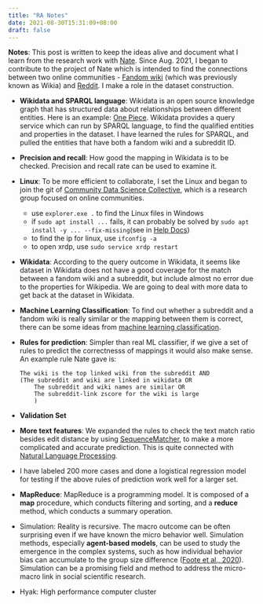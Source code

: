 ```yaml
---
title: "RA Notes"
date: 2021-08-30T15:31:09+08:00
draft: false
---
```


**Notes**: This post is written to keep the ideas alive and document what I learn from the research work with [Nate](https://teblunthuis.cc). Since Aug. 2021, I began to contribute to the project of Nate which is intended to find the connections between two online communities - [Fandom wiki](https://www.fandom.com/explore) (which was previously known as Wikia) and [Reddit](www.reddit.com). I make a role in the dataset construction.

- **Wikidata and SPARQL language**: Wikidata is an open source knowledge graph that has structured data about relationships between different entities. Here is an example: [One Piece](https://www.wikidata.org/wiki/Q673). Wikidata provides a query service which can run by SPARQL language, to find the qualified entities and properties in the dataset. I have learned the rules for SPARQL, and pulled the entities that have both a fandom wiki and a subreddit ID. 
- **Precision and recall**: How good the mapping in Wikidata is to be checked. Precision and recall rate can be used to examine it. 

- **Linux**: To be more efficient to collaborate, I set the Linux and began to join the git of [Community Data Science Collective](https://wiki.communitydata.science/Main_Page), which is a research group focused on online communities. 
	- use `explorer.exe .` to find the Linux files in Windows
	- if `sudo apt install ...` fails, it can probably be solved by `sudo apt install -y ... --fix-missing`(see in [Help Docs](https://help.aliyun.com/knowledge_detail/41205.html?spm=a2c6h.13066369.0.0.21837b3ejhCgyA)) 
	- to find the ip for linux, use `ifconfig -a`
	- to open xrdp, use `sudo service xrdp restart`

- **Wikidata**: According to the query outcome in Wikidata, it seems like dataset in Wikidata does not have a good coverage for the match between a fandom wiki and a subreddit, but include almost no error due to the properties for Wikipedia. We are going to deal with more data to get back at the dataset in Wikidata.

- **Machine Learning Classification**: To find out whether a subreddit and a fandom wiki is really similar or the mapping between them is correct, there can be some ideas from [machine learning classification](https://machinelearningmastery.com/types-of-classification-in-machine-learning/). 
- **Rules for prediction**: Simpler than real ML classifier, if we give a set of rules to predict the correctnesss of mappings it would also make sense. An example rule Nate gave is:
	
	```
	The wiki is the top linked wiki from the subreddit AND
	(The subreddit and wiki are linked in wikidata OR
		The subreddit and wiki names are similar OR
		The subreddit-link zscore for the wiki is large
		)
	````
- **Validation Set**

- **More text features**: We expanded the rules to check the text match ratio besides edit distance by using [SequenceMatcher](https://towardsdatascience.com/sequencematcher-in-python-6b1e6f3915fc), to make a more complicated and accurate prediction. This is quite connected with [Natural Language Processing](https://en.wikipedia.org/wiki/Natural_language_processing).
- I have labeled 200 more cases and done a logistical regression model for testing if the above rules of prediction work well for a larger set.
	
- **MapReduce**: MapReduce is a programming model. It is composed of a **map** procedure, which conducts filtering and sorting, and a **reduce** method, which conducts a summary operation. 

- Simulation: Reality is recursive. The macro outcome can be often surprising even if we have known the micro behavior well. Simulation methods, especially **agent-based models**, can be used to study the emergence in the complex systems, such as how individual behavior bias can accumulate to the group size difference ([Foote et al., 2020](https://arxiv.org/abs/2006.03119v1)). Simulation can be a promising field and method to address the micro-macro link in social scientific research.

- Hyak: High performance computer cluster
